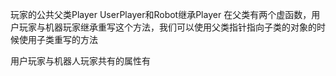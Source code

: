 玩家的公共父类Player
UserPlayer和Robot继承Player
在父类有两个虚函数，用户玩家与机器玩家继承重写这个方法，我们可以使用父类指针指向子类的对象的时候使用子类重写的方法

用户玩家与机器人玩家共有的属性有
